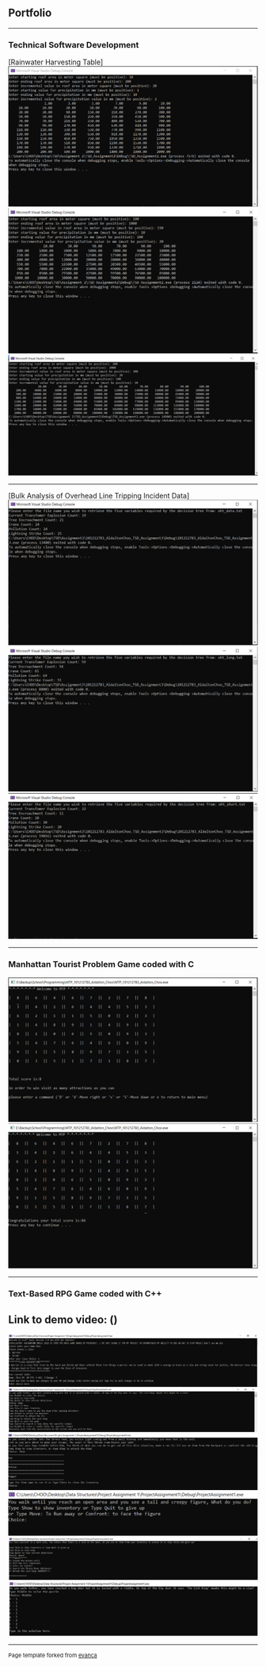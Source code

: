 ## Portfolio

---

### Technical Software Development

[Rainwater Harvesting Table]
<img src="images/TSD/Output1.PNG?raw=true"/>
<img src="images/TSD/Output2.PNG?raw=true"/>
<img src="images/TSD/Output3.PNG?raw=true"/>

---
[Bulk Analysis of Overhead Line Tripping
Incident Data]
<img src="images/TSD/oht_data.txt_output.PNG?raw=true"/>
<img src="images/TSD/oht_long.txt_output.PNG?raw=true"/>
<img src="images/TSD/oht_short.txt_output.PNG?raw=true"/>

---
### Manhattan Tourist Problem Game coded with C
<img src="images/MTP/MTP.PNG?raw=true"/>
<img src="images/MTP/MTP2.PNG?raw=true"/>

---
### Text-Based RPG Game coded with C++ 
## Link to demo video: (<a href="https://www.youtube.com/watch?v=UaTi9NMVs7E"></a>)
<img src="images/Data Structures/Menu.PNG?raw=true"/>
<img src="images/Data Structures/Help.PNG?raw=true"/>
<img src="images/Data Structures/Inventory.PNG?raw=true"/>
<img src="images/Data Structures/Event.PNG?raw=true"/>
<img src="images/Data Structures/Quest.PNG?raw=true"/>
<img src="images/Data Structures/Riddle.PNG?raw=true"/>




---
<p style="font-size:11px">Page template forked from <a href="https://github.com/evanca/quick-portfolio">evanca</a></p>
<!-- Remove above link if you don't want to attibute -->
